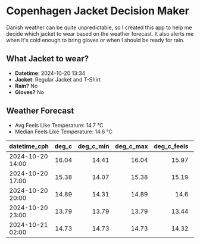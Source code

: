 
# Copenhagen Jacket Decision Maker

Danish weather can be quite unpredictable, so I created this app to help me decide which jacket to wear based on the weather forecast. 
It also alerts me when it's cold enough to bring gloves or when I should be ready for rain.

## What Jacket to wear?

- **Datetime**: 2024-10-20 13:34
- **Jacket**: Regular Jacket and T-Shirt
- **Rain?** No
- **Gloves?** No

## Weather Forecast
- Avg Feels Like Temperature: 14.7 °C
- Median Feels Like Temperature: 14.6 °C

| datetime_cph     |   deg_c |   deg_c_min |   deg_c_max |   deg_c_feels | weather   | wind   | rain   |
|:-----------------|--------:|------------:|------------:|--------------:|:----------|:-------|:-------|
| 2024-10-20 14:00 |   16.04 |       14.41 |       16.04 |         15.97 | Clouds    | Medium | None   |
| 2024-10-20 17:00 |   15.38 |       14.07 |       15.38 |         15.19 | Clouds    | High   | None   |
| 2024-10-20 20:00 |   14.89 |       14.31 |       14.89 |         14.6  | Clouds    | High   | None   |
| 2024-10-20 23:00 |   13.79 |       13.79 |       13.79 |         13.44 | Clouds    | High   | None   |
| 2024-10-21 02:00 |   14.73 |       14.73 |       14.73 |         14.32 | Clouds    | High   | None   |
        